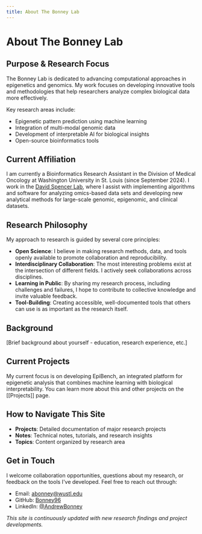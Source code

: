 ```yaml
---
title: About The Bonney Lab
---
```


# About The Bonney Lab

## Purpose & Research Focus

The Bonney Lab is dedicated to advancing computational approaches in epigenetics and genomics. My work focuses on developing innovative tools and methodologies that help researchers analyze complex biological data more effectively.

Key research areas include:
- Epigenetic pattern prediction using machine learning
- Integration of multi-modal genomic data
- Development of interpretable AI for biological insights
- Open-source bioinformatics tools

## Current Affiliation

I am currently a Bioinformatics Research Assistant in the Division of Medical Oncology at Washington University in St. Louis (since September 2024). I work in the [David Spencer Lab](https://www.davidspencerlab.org/lab/), where I assist with implementing algorithms and software for analyzing omics-based data sets and developing new analytical methods for large-scale genomic, epigenomic, and clinical datasets.

## Research Philosophy

My approach to research is guided by several core principles:

- **Open Science**: I believe in making research methods, data, and tools openly available to promote collaboration and reproducibility.
- **Interdisciplinary Collaboration**: The most interesting problems exist at the intersection of different fields. I actively seek collaborations across disciplines.
- **Learning in Public**: By sharing my research process, including challenges and failures, I hope to contribute to collective knowledge and invite valuable feedback.
- **Tool-Building**: Creating accessible, well-documented tools that others can use is as important as the research itself.

## Background

[Brief background about yourself - education, research experience, etc.]

## Current Projects

My current focus is on developing EpiBench, an integrated platform for epigenetic analysis that combines machine learning with biological interpretability. You can learn more about this and other projects on the [[Projects]] page.

## How to Navigate This Site

- **Projects**: Detailed documentation of major research projects
- **Notes**: Technical notes, tutorials, and research insights
- **Topics**: Content organized by research area

## Get in Touch

I welcome collaboration opportunities, questions about my research, or feedback on the tools I've developed. Feel free to reach out through:

- Email: abonney@wustl.edu
- GitHub: [Bonney96](https://github.com/Bonney96)
- LinkedIn: [@AndrewBonney](https://www.linkedin.com/in/andrew-bonney/)

*This site is continuously updated with new research findings and project developments.* 